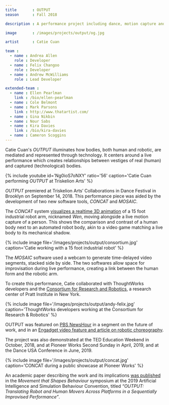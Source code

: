 ```yaml
---
title       : OUTPUT
season      : Fall 2018

description : A performance project including dance, motion capture and choreographed robots including a 15 foot industrial robot nicknamed _Wen_, as a method of sourcing movement and character.

image       : /images/projects/output/og.jpg

artist      : Catie Cuan

team :
  - name : Andrea Allen
    role : Developer
  - name : Felix Changoo
    role : Developer
  - name : Andrew McWilliams
    role : Lead Developer

extended-team :
  - name : Ellen Pearlman
    link : /bio/ellen-pearlman
  - name : Cole Belmont
  - name : Mark Parsons
    link : http://www.thatartist.com/
  - name : Gina Nikbin
  - name : Nour Sabs
  - name : Kira Davies
    link : /bio/kira-davies
  - name : Cameron Scoggins
---
```

Catie Cuan's _OUTPUT_ illuminates how bodies, both human and robotic, are mediated and represented through technology. It centers around a live performance which creates relationships between vestiges of real (human) and captured (technological) bodies.

{% include youtube id='Ng0ioS7oNXY' ratio='56'
   caption='Catie Cuan performing _OUTPUT_ at Triskelion Arts' %}

_OUTPUT_ premiered at Triskelion Arts’ Collaborations in Dance Festival in Brooklyn on September 14, 2018. This performance piece was aided by the development of two new software tools, _CONCAT_ and _MOSAIC_.

The _CONCAT_ system [visualizes a realtime 3D animation](https://github.com/thoughtworksarts/concat) of a 15 foot industrial robot arm, nicknamed _Wen_, moving alongside a live motion capture of a person. This shows the comparison and contrast of a human body next to an automated robot body, akin to a video game matching a live body to its mechanical shadow.

{% include image file='/images/projects/output/consortium.jpg'
   caption='Catie working with a 15 foot industrial robot' %}

The _MOSAIC_ software used a webcam to generate time-delayed video segments, stacked side by side. The two softwares allow space for improvisation during live performance, creating a link between the human form and the robotic arm.

To create this performance, Catie collaborated with ThoughtWorks developers and the [Consortium for Research and Robotics](https://consortiumrr.com/), a research center of Pratt Institute in New York.

{% include image file='/images/projects/output/andy-felix.jpg'
   caption='ThoughtWorks developers working at the Consortium for Research &amp; Robotics' %}

OUTPUT was featured on [PBS NewsHour](/blog/concat-tool-feature-pbs/) in a segment on the future of work, and in an [Engadget video feature and article on robotic choreography](https://www.engadget.com/2018/10/12/robot-choreography-catie-cuan/).

The project was also demonstrated at the TED Education Weekend in October, 2018, and at Pioneer Works Second Sunday in April, 2019, and at the Dance USA Conference in June, 2019.

{% include image file='/images/projects/output/concat.jpg'
   caption='CONCAT during a public showcase at Pioneer Works' %}

An academic paper describing the work and its implications [was published](http://aisb2019.machinemovementlab.net/MTSB2019_Cuan_Pearlman_McWilliams.pdf) in the _Movement that Shapes Behaviour_ symposium at the 2019 Artificial Intelligence and Simulation Behaviour Convention, titled _“OUTPUT: Translating Robot and Human Movers Across Platforms in a Sequentially Improvised Performance”_.